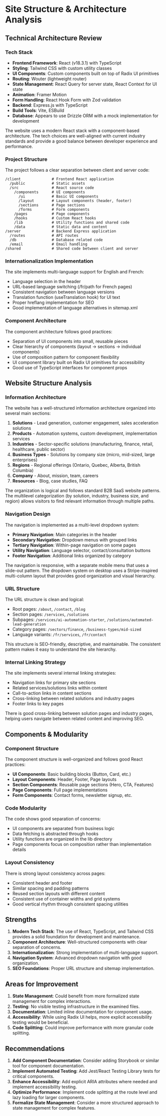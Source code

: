 # Site Structure & Architecture Analysis

## Technical Architecture Review

### Tech Stack
- **Frontend Framework**: React (v18.3.1) with TypeScript
- **Styling**: Tailwind CSS with custom utility classes
- **UI Components**: Custom components built on top of Radix UI primitives
- **Routing**: Wouter (lightweight router)
- **State Management**: React Query for server state, React Context for UI state
- **Animation**: Framer Motion
- **Form Handling**: React Hook Form with Zod validation
- **Backend**: Express.js with TypeScript
- **Build Tools**: Vite, ESBuild
- **Database**: Appears to use Drizzle ORM with a mock implementation for development

The website uses a modern React stack with a component-based architecture. The tech choices are well-aligned with current industry standards and provide a good balance between developer experience and performance.

### Project Structure

The project follows a clear separation between client and server code:

```
/client              # Frontend React application
  /public            # Static assets
  /src               # React source code
    /components      # UI components
      /ui            # Basic UI components
      /layout        # Layout components (header, footer)
      /sections      # Page sections
      /forms         # Form components
    /pages           # Page components
    /hooks           # Custom React hooks
    /lib             # Utility functions and shared code
    /data            # Static data and content
/server              # Backend Express application
  /routes            # API routes
  /db                # Database related code
  /email             # Email handling
/shared              # Shared code between client and server
```

### Internationalization Implementation

The site implements multi-language support for English and French:

- Language selection in the header
- URL-based language switching (/fr/path for French pages)
- Consistent navigation between language versions
- Translation function (useTranslation hook) for UI text
- Proper hreflang implementation for SEO
- Good implementation of language alternatives in sitemap.xml

### Component Architecture

The component architecture follows good practices:

- Separation of UI components into small, reusable pieces
- Clear hierarchy of components (layout → sections → individual components)
- Use of composition pattern for component flexibility
- UI component library built on Radix UI primitives for accessibility
- Good use of TypeScript interfaces for component props

## Website Structure Analysis

### Information Architecture

The website has a well-structured information architecture organized into several main sections:

1. **Solutions** - Lead generation, customer engagement, sales acceleration solutions
2. **Products** - Automation systems, custom development, implementation services
3. **Industries** - Sector-specific solutions (manufacturing, finance, retail, healthcare, public sector)
4. **Business Types** - Solutions by company size (micro, mid-sized, large enterprises)
5. **Regions** - Regional offerings (Ontario, Quebec, Alberta, British Columbia)
6. **Company** - About, mission, team, careers
7. **Resources** - Blog, case studies, FAQ

The organization is logical and follows standard B2B SaaS website patterns. The multilevel categorization (by solution, industry, business size, and region) allows visitors to find relevant information through multiple paths.

### Navigation Design

The navigation is implemented as a multi-level dropdown system:

- **Primary Navigation**: Main categories in the header
- **Secondary Navigation**: Dropdown menus with grouped links
- **Tertiary Navigation**: Within-page navigation on some pages
- **Utility Navigation**: Language selector, contact/consultation buttons
- **Footer Navigation**: Additional links organized by category

The navigation is responsive, with a separate mobile menu that uses a slide-out pattern. The dropdown system on desktop uses a Stripe-inspired multi-column layout that provides good organization and visual hierarchy.

### URL Structure

The URL structure is clean and logical:

- Root pages: `/about`, `/contact`, `/blog`
- Section pages: `/services`, `/solutions`
- Subpages: `/services/ai-automation-starter`, `/solutions/automated-lead-generation`
- Category pages: `/sectors/finance`, `/business-types/mid-sized`
- Language variants: `/fr/services`, `/fr/contact`

This structure is SEO-friendly, descriptive, and maintainable. The consistent pattern makes it easy to understand the site hierarchy.

### Internal Linking Strategy

The site implements several internal linking strategies:

- Navigation links for primary site sections
- Related services/solutions links within content
- Call-to-action links in content sections
- Cross-linking between related solutions and industry pages
- Footer links to key pages

There is good cross-linking between solution pages and industry pages, helping users navigate between related content and improving SEO.

## Components & Modularity

### Component Structure

The component structure is well-organized and follows good React practices:

- **UI Components**: Basic building blocks (Button, Card, etc.)
- **Layout Components**: Header, Footer, Page layouts
- **Section Components**: Reusable page sections (Hero, CTA, Features)
- **Page Components**: Full page implementations
- **Form Components**: Contact forms, newsletter signup, etc.

### Code Modularity

The code shows good separation of concerns:

- UI components are separated from business logic
- Data fetching is abstracted through hooks
- Utility functions are organized in the lib directory
- Page components focus on composition rather than implementation details

### Layout Consistency

There is strong layout consistency across pages:

- Consistent header and footer
- Similar spacing and padding patterns
- Reused section layouts with different content
- Consistent use of container widths and grid systems
- Good vertical rhythm through consistent spacing utilities

## Strengths

1. **Modern Tech Stack**: The use of React, TypeScript, and Tailwind CSS provides a solid foundation for development and maintenance.
2. **Component Architecture**: Well-structured components with clear separation of concerns.
3. **Internationalization**: Strong implementation of multi-language support.
4. **Navigation System**: Advanced dropdown navigation with good organization.
5. **SEO Foundations**: Proper URL structure and sitemap implementation.

## Areas for Improvement

1. **State Management**: Could benefit from more formalized state management for complex interactions.
2. **Testing**: No visible testing infrastructure in the examined files.
3. **Documentation**: Limited inline documentation for component usage.
4. **Accessibility**: While using Radix UI helps, more explicit accessibility testing would be beneficial.
5. **Code Splitting**: Could improve performance with more granular code splitting.

## Recommendations

1. **Add Component Documentation**: Consider adding Storybook or similar tool for component documentation.
2. **Implement Automated Testing**: Add Jest/React Testing Library tests for critical components.
3. **Enhance Accessibility**: Add explicit ARIA attributes where needed and implement accessibility testing.
4. **Optimize Performance**: Implement code splitting at the route level and lazy loading for larger components.
5. **Formalize State Management**: Consider a more structured approach to state management for complex features.